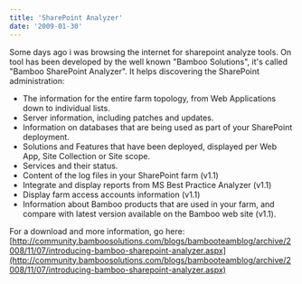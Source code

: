 ```yaml
---
title: 'SharePoint Analyzer'
date: '2009-01-30'
---
```


Some days ago i was browsing the internet for sharepoint analyze tools. On tool has been developed by the well known "Bamboo Solutions", it's called "Bamboo SharePoint Analyzer". It helps discovering the SharePoint administration:

- The information for the entire farm topology, from Web Applications down to individual lists.
- Server information, including patches and updates.
- Information on databases that are being used as part of your SharePoint deployment.
- Solutions and Features that have been deployed, displayed per Web App, Site Collection or Site scope.
- Services and their status.
- Content of the log files in your SharePoint farm (v1.1)
- Integrate and display reports from MS Best Practice Analyzer (v1.1)
- Display farm access accounts information (v1.1)
- Information about Bamboo products that are used in your farm, and compare with latest version available on the Bamboo web site (v1.1).

For a download and more information, go here:[http://community.bamboosolutions.com/blogs/bambooteamblog/archive/2008/11/07/introducing-bamboo-sharepoint-analyzer.aspx](http://community.bamboosolutions.com/blogs/bambooteamblog/archive/2008/11/07/introducing-bamboo-sharepoint-analyzer.aspx)
